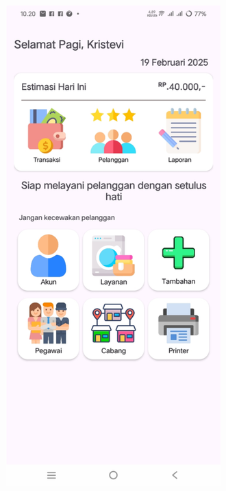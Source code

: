 
<img src="https://github.com/kristevii/Laundry/blob/master/app/src/main/res/drawable/beranda.png" alt="Deskripsi Gambar" width="500" height="auto">

